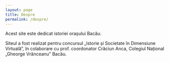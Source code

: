 ```yaml
---
layout: page
title: Despre
permalink: /despre/
---
```


Acest site este dedicat istoriei orașului Bacău.

Siteul a fost realizat pentru concursul „Istorie și Societate în Dimensiune Virtuală”, în colaborare cu prof. coordonator Crăciun Anca, Colegiul Național „Gheorge Vrănceanu” Bacău.
